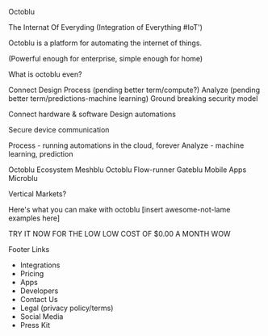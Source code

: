 Octoblu

The Internat Of Everyding (Integration of Everything #IoT')


Octoblu is a platform for automating the internet of things.

(Powerful enough for enterprise, simple enough for home)

What is octoblu even?

Connect
Design
Process (pending better term/compute?)
Analyze (pending better term/predictions-machine learning)
Ground breaking security model


  Connect hardware & software
  Design automations

  Secure device communication

  Process - running automations in the cloud, forever
  Analyze - machine learning, prediction


  Octoblu Ecosystem
    Meshblu
    Octoblu
    Flow-runner
    Gateblu
    Mobile Apps
    Microblu

Vertical Markets?

Here's what you can make with octoblu
[insert awesome-not-lame examples here]


TRY IT NOW FOR THE LOW LOW COST OF $0.00 A MONTH WOW



Footer Links
  - Integrations
  - Pricing
  - Apps
  - Developers
  - Contact Us
  - Legal (privacy policy/terms)
  - Social Media
  - Press Kit
